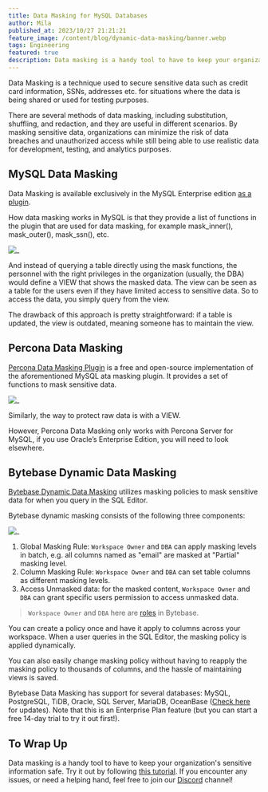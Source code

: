 ```yaml
---
title: Data Masking for MySQL Databases
author: Mila
published_at: 2023/10/27 21:21:21
feature_image: /content/blog/dynamic-data-masking/banner.webp
tags: Engineering
featured: true
description: Data masking is a handy tool to have to keep your organization's sensitive information safe. Here, we take a look at top options for MySQL data masking.
---
```


Data Masking is a technique used to secure sensitive data such as credit card information, SSNs, addresses etc. for situations where the data is being shared or used for testing purposes.

There are several methods of data masking, including substitution, shuffling, and redaction, and they are useful in different scenarios. By masking sensitive data, organizations can minimize the risk of data breaches and unauthorized access while still being able to use realistic data for development, testing, and analytics purposes.

## MySQL Data Masking

Data Masking is available exclusively in the MySQL Enterprise edition [as a plugin](https://dev.mysql.com/doc/refman/8.0/en/data-masking-plugin-usage.html).

How data masking works in MySQL is that they provide a list of functions in the plugin that are used for data masking, for example mask_inner(), mask_outer(), mask_ssn(), etc.

![_](/content/blog/dynamic-data-masking/mysql.webp)

And instead of querying a table directly using the mask functions, the personnel with the right privileges in the organization (usually, the DBA) would define a VIEW that shows the masked data. The view can be seen as a table for the users even if they have limited access to sensitive data. So to access the data, you simply query from the view.

The drawback of this approach is pretty straightforward: if a table is updated, the view is outdated, meaning someone has to maintain the view.

## Percona Data Masking

[Percona Data Masking Plugin](https://docs.percona.com/percona-server/8.0/data-masking-plugin-functions.html) is a free and open-source implementation of the aforementioned MySQL ata masking plugin. It provides a set of functions to mask sensitive data.

![_](/content/blog/dynamic-data-masking/percona.webp)

Similarly, the way to protect raw data is with a VIEW.

However, Percona Data Masking only works with Percona Server for MySQL, if you use Oracle’s Enterprise Edition, you will need to look elsewhere.

## Bytebase Dynamic Data Masking

[Bytebase Dynamic Data Masking](/docs/security/data-masking/overview/) utilizes masking policies to mask sensitive data for when you query in the SQL Editor.

Bytebase dynamic masking consists of the following three components:

![_](/content/blog/dynamic-data-masking/bytebase.webp)

1. Global Masking Rule: `Workspace Owner` and `DBA` can apply masking levels in batch, e.g. all columns named as "email" are masked at "Partial" masking level.
2. Column Masking Rule: `Workspace Owner` and `DBA` can set table columns as different masking levels.
3. Access Unmasked data: for the masked content, `Workspace Owner` and `DBA` can grant specific users permission to access unmasked data.

> `Workspace Owner` and `DBA` here are [roles](/docs/concepts/roles-and-permissions/) in Bytebase.

You can create a policy once and have it apply to columns across your workspace. When a user queries in the SQL Editor, the masking policy is applied dynamically.

You can also easily change masking policy without having to reapply the masking policy to thousands of columns, and the hassle of maintaining views is saved.

Bytebase Data Masking has support for several databases: MySQL, PostgreSQL, TiDB, Oracle, SQL Server, MariaDB, OceanBase ([Check here](/docs/introduction/supported-databases/) for updates). Note that this is an Enterprise Plan feature (but you can start a free 14-day trial to try it out first!).

## To Wrap Up

Data masking is a handy tool to have to keep your organization's sensitive information safe. Try it out by following [this tutorial](/docs/tutorials/data-masking/). If you encounter any issues, or need a helping hand, feel free to join our [Discord](https://discord.com/invite/huyw7gRsyA) channel!
